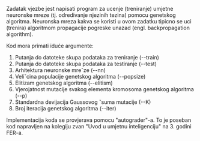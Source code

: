 Zadatak vjezbe jest napisati program za ucenje (treniranje) umjetne neuronske mreze (tj. odredivanje njezinih tezina) pomocu genetskog algoritma. Neuronska mreza kakva se koristi
u ovom zadatku tipicno se uci (trenira) algoritmom propagacije pogreske unazad (engl.
backpropagation algorithm).

Kod mora primati iduće argumente:

1. Putanja do datoteke skupa podataka za treniranje (--train)
2. Putanja do datoteke skupa podataka za testiranje (--test)
3. Arhitektura neuronske mreˇze (--nn)
4. Veliˇcina populacije genetskog algoritma (--popsize)
5. Elitizam genetskog algoritma (--elitism)
6. Vjerojatnost mutacije svakog elementa kromosoma genetskog algoritma (--p)
7. Standardna devijacija Gaussovog ˇsuma mutacije (--K)
8. Broj iteracija genetskog algoritma (--iter)

Implementacija koda se provjerava pomocu "autograder"-a. To je poseban kod napravljen na kolegiju zvan "Uvod u umjetnu inteligenciju" na 3. godini FER-a.
